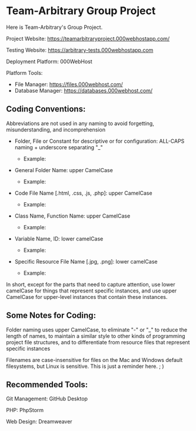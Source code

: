 # Team-Arbitrary Group Project
Here is Team-Arbitrary's Group Project.



Project Website: https://teamarbitraryproject.000webhostapp.com/

Testing Website: https://arbitrary-tests.000webhostapp.com



Deployment Platform: 000WebHost


Platform Tools:

- File Manager: https://files.000webhost.com/
- Database Manager: https://databases.000webhost.com/



## Coding Conventions:

Abbreviations are not used in any naming to avoid forgetting, misunderstanding, and incomprehension

- Folder, File or Constant for descriptive or for configuration: ALL-CAPS naming + underscore separating "\_" 

  - Example:

  

- General Folder Name: upper CamelCase 

  - Example:

  

- Code File Name [.html, .css, .js, .php]: upper CamelCase

  - Example:

  

- Class Name, Function Name: upper CamelCase

  - Example:

  

- Variable Name, ID: lower camelCase

  - Example:

  

- Specific Resource File Name [.jpg, .png]: lower camelCase
  - Example:



In short, except for the parts that need to capture attention, use lower camelCase for things that represent specific instances, and use upper CamelCase for upper-level instances that contain these instances.



## Some Notes for Coding:

Folder naming uses upper CamelCase, to eliminate "-" or "_" to reduce the length of names, to maintain a similar style to other kinds of programming project file structures, and to differentiate from resource files that represent specific instances

Filenames are case-insensitive for files on the Mac and Windows default filesystems, but Linux is sensitive. This is just a reminder here.  ; )



## Recommended Tools:

Git Management: GitHub Desktop

PHP: PhpStorm

Web Design: Dreamweaver

